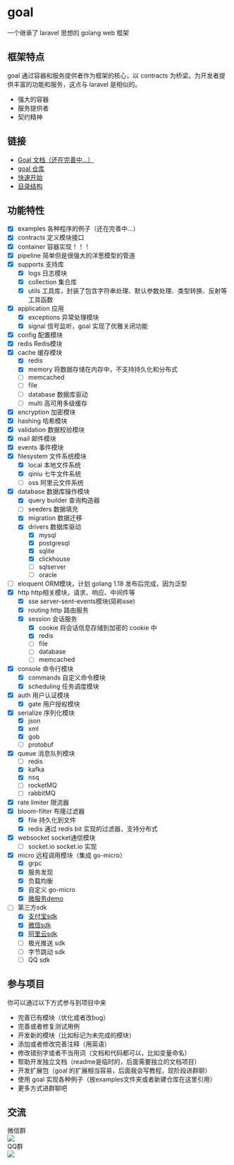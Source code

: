 # goal
一个继承了 laravel 思想的 golang web 框架

## 框架特点
goal 通过容器和服务提供者作为框架的核心，以 contracts 为桥梁，为开发者提供丰富的功能和服务，这点与 laravel 是相似的。
* 强大的容器
* 服务提供者
* 契约精神

## 链接
* [Goal 文档（还在完善中...）](https://goal-web.com)
* [goal 仓库](https://github.com/goal-web/goal)
* [快速开始](https://github.com/goal-web/goal/wiki/%E5%BF%AB%E9%80%9F%E5%BC%80%E5%A7%8B)
* [目录结构](https://github.com/goal-web/goal/wiki/%E7%9B%AE%E5%BD%95%E7%BB%93%E6%9E%84)

## 功能特性

* [x] examples 各种程序的例子（还在完善中...）
* [x] contracts 定义模块接口
* [x] container 容器实现！！！
* [x] pipeline 简单但是很强大的洋葱模型的管道
* [x] supports 支持库
  * [x] logs 日志模块
  * [x] collection 集合库
  * [x] utils 工具库，封装了包含字符串处理、默认参数处理、类型转换、反射等工具函数 
* [x] application 应用
  * [x] exceptions 异常处理模块
  * [x] signal 信号监听，goal 实现了优雅关闭功能
* [x] config 配置模块
* [x] redis Redis模块
* [x] cache 缓存模块
  * [x] redis
  * [x] memory 将数据存储在内存中，不支持持久化和分布式
  * [ ] memcached
  * [ ] file
  * [ ] database 数据库驱动
  * [ ] multi 高可用多级缓存
* [x] encryption 加密模块
* [x] hashing 哈希模块
* [x] validation 数据校验模块
* [x] mail 邮件模块
* [x] events 事件模块
* [x] filesystem 文件系统模块
  * [x] local 本地文件系统
  * [x] qiniu 七牛文件系统
  * [ ] oss 阿里云文件系统
* [x] database 数据库操作模块
  * [x] query builder 查询构造器
  * [ ] seeders 数据填充
  * [x] migration 数据迁移
  * [x] drivers 数据库驱动
    * [x] mysql
    * [x] postgresql
    * [x] sqlite
    * [x] clickhouse
    * [ ] sqlserver
    * [ ] oracle
* [ ] eloquent ORM模块，计划 golang 1.18 发布后完成，因为泛型
* [x] http http相关模块，请求、响应、中间件等
  * [x] sse server-sent-events模块(简称sse)
  * [x] routing http 路由服务
  * [x] session 会话服务
    * [x] cookie 将会话信息存储到加密的 cookie 中
    * [x] redis
    * [ ] file
    * [ ] database
    * [ ] memcached
* [x] console 命令行模块
  * [x] commands 自定义命令模块
  * [x] scheduling 任务调度模块
* [x] auth 用户认证模块
  * [x] gate 用户授权模块
* [x] serialize 序列化模块
  * [x] json
  * [x] xml
  * [x] gob
  * [ ] protobuf
* [x] queue 消息队列模块
  * [ ] redis
  * [x] kafka
  * [x] nsq
  * [ ] rocketMQ
  * [ ] rabbitMQ
* [x] rate limiter 限流器
* [x] bloom-filter 布隆过滤器
  * [x] file 持久化到文件
  * [x] redis 通过 redis bit 实现的过滤器，支持分布式
* [x] websocket socket通信模块
  * [ ] socket.io socket.io 实现
* [x] micro 远程调用模块（集成 go-micro）
  * [x] grpc
  * [x] 服务发现
  * [x] 负载均衡
  * [x] 自定义 go-micro
  * [x] [微服务demo](https://github.com/goal-web/microdemo)
* [ ] 第三方sdk
  * [x] [支付宝sdk](https://github.com/qbhy/goal-alipay)
  * [x] [微信sdk](https://github.com/qbhy/goal-wechat)
  * [x] [阿里云sdk](https://github.com/qbhy/goal-aliyun)
  * [ ] 极光推送 sdk
  * [ ] 字节跳动 sdk
  * [ ] QQ sdk

## 参与项目

你可以通过以下方式参与到项目中来

* 完善已有模块（优化或者改bug）
* 完善或者修复测试用例
* 开发新的模块（比如标记为未完成的模块）
* 添加或者修改完善注释（用英语）
* 修改错别字或者不当用词（文档和代码都可以，比如变量命名）
* 帮助开发独立文档（readme是临时的，后面需要独立的文档项目）
* 开发扩展包（goal 的扩展相当容易，后面我会写教程，现阶段进群聊）
* 使用 goal 实现各种例子（放examples文件夹或者新建仓库在这里引用）
* 更多方式进群聊吧

## 交流
微信群  
<img style="max-width: 200px" src="https://s2.loli.net/2022/03/03/n9jESh6r4e3WQsL.png"/>  
QQ群    
<img style="max-width: 200px" src="https://s2.loli.net/2022/03/08/wAdeRgFZQUHaCXl.png"/>
